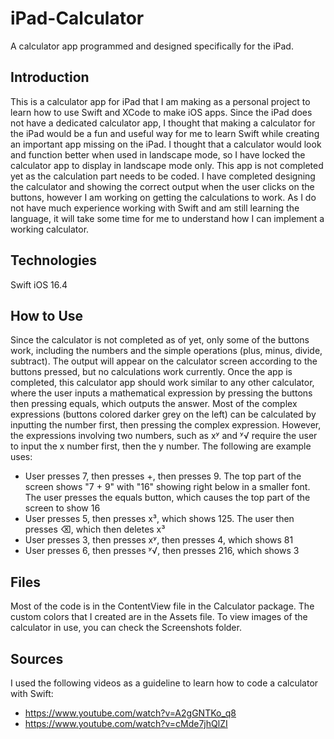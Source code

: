 # iPad-Calculator
A calculator app programmed and designed specifically for the iPad.
## Introduction
This is a calculator app for iPad that I am making as a personal project to learn how to use Swift and XCode to make iOS apps. Since the iPad does not have a dedicated calculator app, I thought that making a calculator for the iPad would be a fun and useful way for me to learn Swift while creating an important app missing on the iPad. I thought that a calculator would look and function better when used in landscape mode, so I have locked the calculator app to display in landscape mode only. This app is not completed yet as the calculation part needs to be coded. I have completed designing the calculator and showing the correct output when the user clicks on the buttons, however I am working on getting the calculations to work. As I do not have much experience working with Swift and am still learning the language, it will take some time for me to understand how I can implement a working calculator.
## Technologies
Swift
iOS 16.4
## How to Use
Since the calculator is not completed as of yet, only some of the buttons work, including the numbers and the simple operations (plus, minus, divide, subtract). The output will appear on the calculator screen according to the buttons pressed, but no calculations work currently. Once the app is completed, this calculator app should work similar to any other calculator, where the user inputs a mathematical expression by pressing the buttons then pressing equals, which outputs the answer. Most of the complex expressions (buttons colored darker grey on the left) can be calculated by inputting the number first, then pressing the complex expression. However, the expressions involving two numbers, such as xʸ and ʸ√ require the user to input the x number first, then the y number. The following are example uses:
* User presses 7, then presses +, then presses 9. The top part of the screen shows "7 + 9" with "16" showing right below in a smaller font. The user presses the equals button, which causes the top part of the screen to show 16
* User presses 5, then presses x³, which shows 125. The user then presses ⌫, which then deletes x³
* User presses 3, then presses xʸ, then presses 4, which shows 81
* User presses 6, then presses ʸ√, then presses 216, which shows 3
## Files
Most of the code is in the ContentView file in the Calculator package. The custom colors that I created are in the Assets file. 
To view images of the calculator in use, you can check the Screenshots folder.
## Sources
I used the following videos as a guideline to learn how to code a calculator with Swift:
* https://www.youtube.com/watch?v=A2gGNTKo_q8
* https://www.youtube.com/watch?v=cMde7jhQlZI
